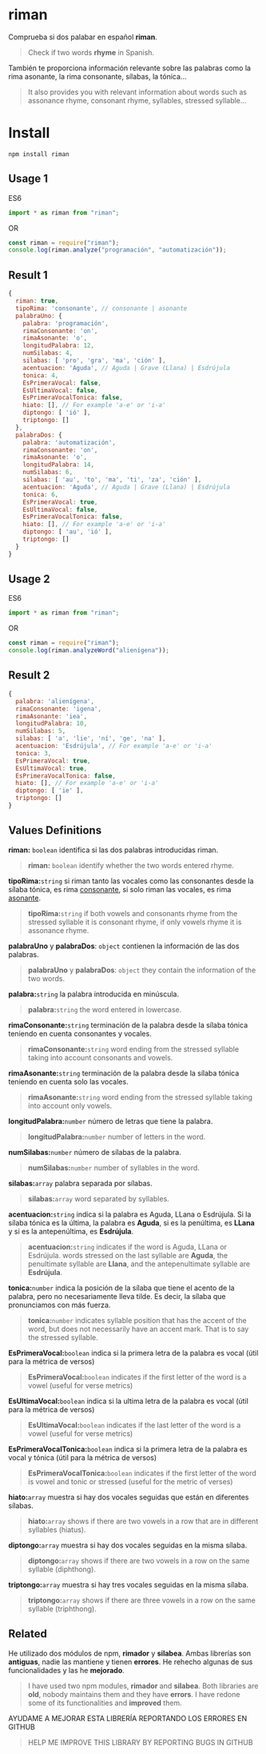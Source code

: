 # riman

Comprueba si dos palabar en español **riman**.

> Check if two words **rhyme** in Spanish.

También te proporciona información relevante sobre las palabras como la rima asonante, la rima consonante, sílabas, la tónica...

> It also provides you with relevant information about words such as assonance rhyme, consonant rhyme, syllables, stressed syllable...

# Install

    npm install riman

## Usage 1
ES6
```ts
import * as riman from "riman";
```
OR
```js
const riman = require("riman");
console.log(riman.analyze("programación", "automatización"));
```

## Result 1

```js
{
  riman: true,
  tipoRima: 'consonante', // consonante | asonante
  palabraUno: {
    palabra: 'programación',
    rimaConsonante: 'on',
    rimaAsonante: 'o',
    longitudPalabra: 12,
    numSilabas: 4,
    silabas: [ 'pro', 'gra', 'ma', 'ción' ],
    acentuacion: 'Aguda', // Aguda | Grave (Llana) | Esdrújula
    tonica: 4,
    EsPrimeraVocal: false,
    EsUltimaVocal: false,
    EsPrimeraVocalTonica: false,
    hiato: [], // For example 'a-e' or 'i-a'
    diptongo: [ 'ió' ],
    triptongo: []
  },
  palabraDos: {
    palabra: 'automatización',
    rimaConsonante: 'on',
    rimaAsonante: 'o',
    longitudPalabra: 14,
    numSilabas: 6,
    silabas: [ 'au', 'to', 'ma', 'ti', 'za', 'ción' ],
    acentuacion: 'Aguda', // Aguda | Grave (Llana) | Esdrújula
    tonica: 6,
    EsPrimeraVocal: true,
    EsUltimaVocal: false,
    EsPrimeraVocalTonica: false,
    hiato: [], // For example 'a-e' or 'i-a'
    diptongo: [ 'au', 'ió' ],
    triptongo: []
  }
}
```

## Usage 2
ES6
```ts
import * as riman from "riman";
```
OR
```js
const riman = require("riman");
console.log(riman.analyzeWord("alienígena"));
```

## Result 2

```js
{
  palabra: 'alienígena',
  rimaConsonante: 'igena',
  rimaAsonante: 'iea',
  longitudPalabra: 10,
  numSilabas: 5,
  silabas: [ 'a', 'lie', 'ní', 'ge', 'na' ],
  acentuacion: 'Esdrújula', // For example 'a-e' or 'i-a'
  tonica: 3,
  EsPrimeraVocal: true,
  EsUltimaVocal: true,
  EsPrimeraVocalTonica: false,
  hiato: [], // For example 'a-e' or 'i-a'
  diptongo: [ 'ie' ],
  triptongo: []
}
```

## Values Definitions

**riman:** `boolean` identifica si las dos palabras introducidas riman.

> **riman:** `boolean` identify whether the two words entered rhyme.

**tipoRima:**`string` si riman tanto las vocales como las consonantes desde la sílaba tónica, es rima [consonante](https://es.wikipedia.org/wiki/Rima_consonante), si solo riman las vocales, es rima [asonante](https://es.wikipedia.org/wiki/Asonancia).

> **tipoRima:**`string` if both vowels and consonants rhyme from the stressed syllable it is consonant rhyme, if only vowels rhyme it is
> assonance rhyme.

**palabraUno** y **palabraDos**: `object` contienen la información de las dos palabras.

> **palabraUno** y **palabraDos**: `object` they contain the information of the two words.

**palabra:**`string` la palabra introducida en minúscula.

> **palabra:**`string` the word entered in lowercase.

**rimaConsonante:**`string` terminación de la palabra desde la sílaba tónica teniendo en cuenta consonantes y vocales.

> **rimaConsonante:**`string` word ending from the stressed syllable taking into account consonants and vowels.

**rimaAsonante:**`string` terminación de la palabra desde la sílaba tónica teniendo en cuenta solo las vocales.

> **rimaAsonante:**`string` word ending from the stressed syllable taking into account only vowels.

**longitudPalabra:**`number` número de letras que tiene la palabra.

> **longitudPalabra:**`number` number of letters in the word.

**numSilabas:**`number` número de sílabas de la palabra.

> **numSilabas:**`number` number of syllables in the word.

**silabas:**`array` palabra separada por sílabas.

> **silabas:**`array` word separated by syllables.

**acentuacion:**`string` indica si la palabra es Aguda, LLana o Esdrújula. Si la sílaba tónica es la última, la palabra es **Aguda**, si es la penúltima, es **LLana** y si es la antepenúltima, es **Esdrújula**.

> **acentuacion:**`string` indicates if the word is Aguda, LLana or Esdrújula. words stressed on the last syllable are **Aguda**, the penultimate syllable are **Llana**, and the antepenultimate syllable are **Esdrújula**.

**tonica:**`number` indica la posición de la sílaba que tiene el acento de la palabra, pero no necesariamente lleva tilde. Es decir, la sílaba que pronunciamos con más fuerza.

> **tonica:**`number` indicates syllable position that has the accent of the word, but does not necessarily have an accent mark. That is to say the stressed syllable.

**EsPrimeraVocal:**`boolean` indica si la primera letra de la palabra es vocal (útil para la métrica de versos)

> **EsPrimeraVocal:**`boolean` indicates if the first letter of the word is a vowel (useful for verse metrics)

**EsUltimaVocal:**`boolean` indica si la ultima letra de la palabra es vocal (útil para la métrica de versos)

> **EsUltimaVocal:**`boolean` indicates if the last letter of the word is a vowel (useful for verse metrics)

**EsPrimeraVocalTonica:**`boolean` indica si la primera letra de la palabra es vocal y tónica (útil para la métrica de versos)

> **EsPrimeraVocalTonica:**`boolean` indicates if the first letter of the word is vowel and tonic or stressed (useful for the metric of verses)

**hiato:**`array` muestra si hay dos vocales seguidas que están en diferentes sílabas.

> **hiato:**`array` shows if there are two vowels in a row that are in different syllables (hiatus).

**diptongo:**`array` muestra si hay dos vocales seguidas en la misma sílaba.

> **diptongo:**`array` shows if there are two vowels in a row on the same syllable (diphthong).

**triptongo:**`array` muestra si hay tres vocales seguidas en la misma sílaba.

> **triptongo:**`array` shows if there are three vowels in a row on the same syllable (triphthong).

## Related

He utilizado dos módulos de npm, **rimador** y **silabea**. Ambas librerías son **antiguas**, nadie las mantiene y tienen **errores**. He rehecho algunas de sus funcionalidades y las he **mejorado**.

> I have used two npm modules, **rimador** and **silabea**. Both
> libraries are **old**, nobody maintains them and they have **errors**.
> I have redone some of its functionalities and **improved** them.

AYUDAME A MEJORAR ESTA LIBRERÍA REPORTANDO LOS ERRORES EN GITHUB

> HELP ME IMPROVE THIS LIBRARY BY REPORTING BUGS IN GITHUB
